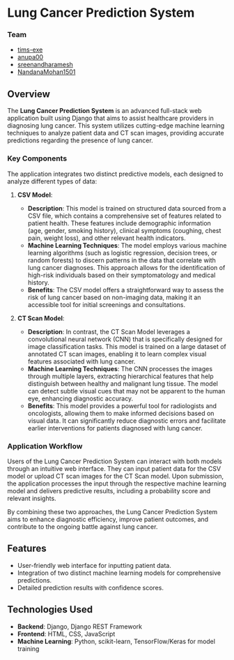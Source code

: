 # Lung Cancer Prediction System

### Team 
- [tims-exe](https://github.com/tims-exe)
- [anupa00](https://github.com/anupa00)
- [sreenandharamesh](https://github.com/sreenandharamesh)
- [NandanaMohan1501](https://github.com/NandanaMohan1501)

## Overview

The **Lung Cancer Prediction System** is an advanced full-stack web application built using Django that aims to assist healthcare providers in diagnosing lung cancer. This system utilizes cutting-edge machine learning techniques to analyze patient data and CT scan images, providing accurate predictions regarding the presence of lung cancer.

### Key Components

The application integrates two distinct predictive models, each designed to analyze different types of data:

1. **CSV Model**:
   - **Description**: This model is trained on structured data sourced from a CSV file, which contains a comprehensive set of features related to patient health. These features include demographic information (age, gender, smoking history), clinical symptoms (coughing, chest pain, weight loss), and other relevant health indicators.
   - **Machine Learning Techniques**: The model employs various machine learning algorithms (such as logistic regression, decision trees, or random forests) to discern patterns in the data that correlate with lung cancer diagnoses. This approach allows for the identification of high-risk individuals based on their symptomatology and medical history.
   - **Benefits**: The CSV model offers a straightforward way to assess the risk of lung cancer based on non-imaging data, making it an accessible tool for initial screenings and consultations.

2. **CT Scan Model**:
   - **Description**: In contrast, the CT Scan Model leverages a convolutional neural network (CNN) that is specifically designed for image classification tasks. This model is trained on a large dataset of annotated CT scan images, enabling it to learn complex visual features associated with lung cancer.
   - **Machine Learning Techniques**: The CNN processes the images through multiple layers, extracting hierarchical features that help distinguish between healthy and malignant lung tissue. The model can detect subtle visual cues that may not be apparent to the human eye, enhancing diagnostic accuracy.
   - **Benefits**: This model provides a powerful tool for radiologists and oncologists, allowing them to make informed decisions based on visual data. It can significantly reduce diagnostic errors and facilitate earlier interventions for patients diagnosed with lung cancer.

### Application Workflow

Users of the Lung Cancer Prediction System can interact with both models through an intuitive web interface. They can input patient data for the CSV model or upload CT scan images for the CT Scan model. Upon submission, the application processes the input through the respective machine learning model and delivers predictive results, including a probability score and relevant insights.

By combining these two approaches, the Lung Cancer Prediction System aims to enhance diagnostic efficiency, improve patient outcomes, and contribute to the ongoing battle against lung cancer.

## Features

- User-friendly web interface for inputting patient data.
- Integration of two distinct machine learning models for comprehensive predictions.
- Detailed prediction results with confidence scores.

## Technologies Used

- **Backend**: Django, Django REST Framework
- **Frontend**: HTML, CSS, JavaScript
- **Machine Learning**: Python, scikit-learn, TensorFlow/Keras for model training


